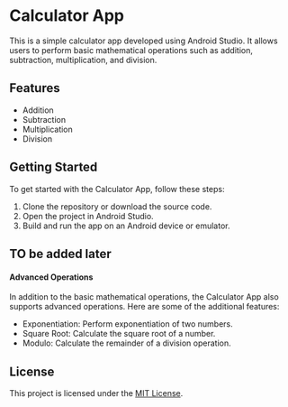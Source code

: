 # Calculator App

This is a simple calculator app developed using Android Studio. It allows users to perform basic mathematical operations such as addition, subtraction, multiplication, and division.

## Features

- Addition
- Subtraction
- Multiplication
- Division

## Getting Started

To get started with the Calculator App, follow these steps:

1. Clone the repository or download the source code.
2. Open the project in Android Studio.
3. Build and run the app on an Android device or emulator.

## TO be added later
#### Advanced Operations

In addition to the basic mathematical operations, the Calculator App also supports advanced operations. Here are some of the additional features:

- Exponentiation: Perform exponentiation of two numbers.
- Square Root: Calculate the square root of a number.
- Modulo: Calculate the remainder of a division operation.

## License

This project is licensed under the [MIT License](LICENSE).


























